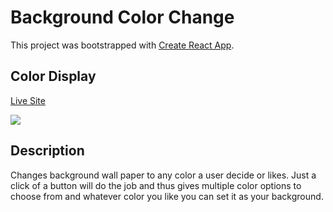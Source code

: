 # Background Color Change

This project was bootstrapped with [Create React App](https://github.com/paulndam/color-display).

## Color Display

[Live Site](https://the-background-color-generator.netlify.app/)

![](https://images.unsplash.com/photo-1464820453369-31d2c0b651af?ixlib=rb-1.2.1&ixid=eyJhcHBfaWQiOjEyMDd9&auto=format&fit=crop&w=500&q=80)


## Description

Changes background wall paper to any color a user decide or likes. Just a click of a button will do the job and thus gives multiple color options to choose from and whatever color you like you can set it as your background.
